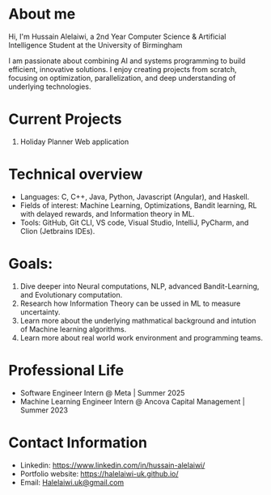 # About me
Hi, I'm Hussain Alelaiwi, a 2nd Year Computer Science & Artificial Intelligence Student at the University of Birmingham

I am passionate about combining AI and systems programming to build efficient, innovative solutions. I enjoy creating projects from scratch, focusing on optimization, parallelization, and deep understanding of underlying technologies.

# Current Projects

1. Holiday Planner Web application 

# Technical overview

- Languages: C, C++, Java, Python, Javascript (Angular), and Haskell.
- Fields of interest: Machine Learning, Optimizations, Bandit learning, RL with delayed rewards, and Information theory in ML.
- Tools: GitHub, Git CLI, VS code, Visual Studio, IntelliJ, PyCharm, and Clion (Jetbrains IDEs). 

# Goals:
1. Dive deeper into Neural computations, NLP, advanced Bandit-Learning, and Evolutionary computation.
2. Research how Information Theory can be ussed in ML to measure uncertainty.
3. Learn more about the underlying mathmatical background and intution of Machine learning algorithms.
4. Learn more about real world work environment and programming teams.

# Professional Life
- Software Engineer Intern @ Meta | Summer 2025
- Machine Learning Engineer Intern @ Ancova Capital Management | Summer 2023

# Contact Information
- Linkedin: https://www.linkedin.com/in/hussain-alelaiwi/
- Portfolio website: https://halelaiwi-uk.github.io/
- Email: Halelaiwi.uk@gmail.com
